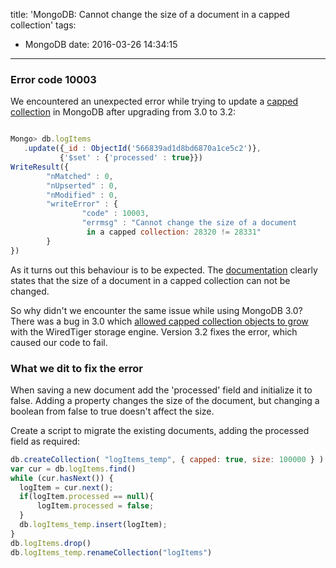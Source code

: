 title: 'MongoDB: Cannot change the size of a document in a capped collection'
tags:
  - MongoDB
date: 2016-03-26 14:34:15
---
### Error code 10003

We encountered an unexpected error while trying to update a [capped collection](https://docs.mongodb.org/manual/core/capped-collections/) in MongoDB after upgrading from 3.0 to 3.2:


~~~javascript

Mongo> db.logItems
   .update({_id : ObjectId('566839ad1d8bd6870a1ce5c2')},
           {'$set' : {'processed' : true}})
WriteResult({
        "nMatched" : 0,
        "nUpserted" : 0,
        "nModified" : 0,
        "writeError" : {
                "code" : 10003,
                "errmsg" : "Cannot change the size of a document
                 in a capped collection: 28320 != 28331"
        }
})
~~~


As it turns out this behaviour is to be expected. The [documentation](https://docs.mongodb.org/manual/core/capped-collections/#restrictions-and-recommendations) clearly states that the size of a document in a capped collection can not be changed.

<!-- more-->

So why didn't we encounter the same issue while using MongoDB 3.0? There was a bug in 3.0 which [allowed capped collection objects to grow](https://jira.mongodb.org/browse/SERVER-20529) with the WiredTiger storage engine. Version 3.2 fixes the error, which caused our code to fail.

### What we dit to fix the error
When saving a new document add the 'processed' field and initialize it to false. Adding a property changes the size of the document, but changing a boolean from false to true doesn't affect the size.

Create a script to migrate the existing documents, adding the processed field as required:

~~~javascript
db.createCollection( "logItems_temp", { capped: true, size: 100000 } )
var cur = db.logItems.find()
while (cur.hasNext()) {
  logItem = cur.next(); 
  if(logItem.processed == null){
	  logItem.processed = false;
  }
  db.logItems_temp.insert(logItem);
}
db.logItems.drop()
db.logItems_temp.renameCollection("logItems")
~~~
